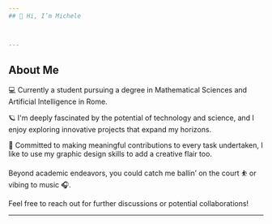 ```yaml
---
## 👋 Hi, I’m Michele



---
```


## About Me

💻 Currently a student pursuing a degree in Mathematical Sciences and Artificial Intelligence in Rome. 

🪐 I'm deeply fascinated by the potential of technology and science, and I enjoy exploring innovative projects that expand my horizons.

🎨 Committed to making meaningful contributions to every task undertaken, I like to use my graphic design skills to add a creative flair too. 

Beyond academic endeavors, you could catch me ballin’ on the court ⛹️ or vibing to music 🎧.

Feel free to reach out for further discussions or potential collaborations!

---

<!---
mich1803/mich1803 is a ✨ special ✨ repository because its `README.md` (this file) appears on your GitHub profile.
You can click the Preview link to take a look at your changes.
--->
